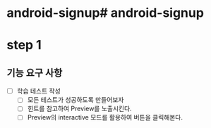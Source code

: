 # android-signup# android-signup


# step 1

## 기능 요구 사항

- [ ] 학습 테스트 작성
  - [ ] 모든 테스트가 성공하도록 만들어보자 
  - [ ] 힌트를 참고하여 Preview를 노출시킨다.
  - [ ] Preview의 interactive 모드를 활용하여 버튼을 클릭해본다.

